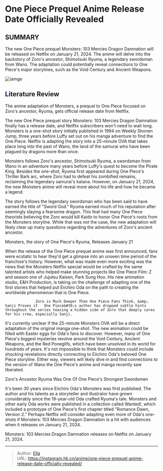 # One Piece Prequel Anime Release Date Officially Revealed


## SUMMARY 



  The new One Piece prequel Monsters: 103 Mercies Dragon Damnation will be released on Netflix on January 21, 2024.   The anime will delve into the backstory of Zoro&#39;s ancestor, Shimotsuki Ryuma, a legendary swordsman from Wano.   The adaptation could potentially reveal connections to One Piece&#39;s major storylines, such as the Void Century and Ancient Weapons.  

![iamge](https://static1.srcdn.com/wordpress/wp-content/uploads/2024/01/ch1094zorofam.jpg)

## Literature Review

The anime adaptation of Monsters, a prequel to One Piece focused on Zoro&#39;s ancestor, Ryuma, gets official release date from Netflix.




The new One Piece prequel story Monsters: 103 Mercies Dragon Damnation finally has a release date, and Netflix subscribers won&#39;t need to wait long. Monsters is a one-shot story initially published in 1994 on Weekly Shonen Jump, three years before Luffy set out on his manga adventure to find the One Piece. Netflix is adapting the story into a 25-minute OVA that takes place long into the past of Wano, the land of the samurai who have been plagued by dragons more than once.




Monsters follows Zoro&#39;s ancestor, Shimotsuki Ryuma, a swordsman from Wano in an adventure many years before Luffy&#39;s quest to become the Pirate King. Besides the one-shot, Ryuma first appeared during One Piece&#39;s Thriller Bark arc, where Zoro had to defeat his zombified remains, reclaiming the legendary samurai&#39;s katana. However, on January 21, 2024, the new Monsters anime will reveal more about his life and how he became a legend.


 

The story follows the legendary swordsman who has been said to have earned the title of &#34;Sword God.&#34; Ryuma earned much of his reputation after seemingly slaying a fearsome dragon. This feat had many One Piece theorists believing the Zoro would kill Kaido to honor One Piece&#39;s roots from the Monsters storyline. While that was not the case, the new adaptation will likely clear up many questions regarding the adventures of Zoro&#39;s ancient ancestor.





 Monsters, the story of One Piece&#39;s Ryuma, Releases January 21 
          

When the release of the One Piece prequel anime was first announced, fans were ecstatic to hear they&#39;d get a glimpse into an unseen time period of the franchise&#39;s history. However, what was made even more exciting was the news that the Monsters Netflix special would be crafted by the same talented artists who helped make stunning projects like One Piece Film: Z and season one of Jujutsu Kaisen, Park Sung Hoo. His new animation studio, E&amp;H Production, is taking on the challenge of adapting one of the first stories that helped put Eiichiro Oda on the path to creating the worldwide phenomenon that is One Piece.

                  Zoro is Much Deeper Than One Piece Fans Think, &amp; Sanji Proves it   One Piece&#39;s author has dropped subtle hints throughout the series teasing a hidden side of Zoro that deeply cares for his crew, especially Sanji.   




It&#39;s currently unclear if the 25-minute Monsters OVA will be a direct adaptation of the original manga one-shot. The new animation could be filled with Easter eggs for Oda&#39;s fans to discover. However, many of One Piece&#39;s biggest mysteries revolve around the Void Century, Ancient Weapons, and the Red Poneglifs, which have been unsolved in its world for hundreds of years. It&#39;s not impossible to think that Monsters could include shocking revelations directly connecting to Eiichiro Oda&#39;s beloved One Piece storyline. Either way, viewers will likely dive in and find connections to the version of Wano the One Piece&#39;s anime and manga recently saw liberated.



 Zoro&#39;s Ancestor Ryuma Was One Of One Piece&#39;s Strongest Swordsmen 
          

It&#39;s been 30 years since Eiichiro Oda&#39;s Monsters was first published. The author and his talents as a storyteller and illustrator have grown considerably since the 19-year-old Oda crafted Ryuma&#39;s tale. Monsters and other early Oda works were published in a collection called Wanted!, which included a prototype of One Piece&#39;s first chapter titled &#34;Romance Dawn, Version 2.&#34; Perhaps Netflix will consider adapting even more of Oda&#39;s one-shots if Monsters: 103 Mercies Dragon Damnation is a hit with audiences when it releases on January 21, 2024.




Monsters: 103 Mercies Dragon Damnation releases on Netflix on January 21, 2024.



---

> Author: [Ella](https://instagram.hk.cn/)  
> URL: https://instagram.hk.cn/anime/one-piece-prequel-anime-release-date-officially-revealed/  


